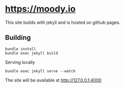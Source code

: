 # <https://moody.io>

This site builds with jekyll and is hosted on github pages.

## Building

```
bundle install
bundle exec jekyll build
```

Serving locally

```
bundle exec jekyll serve --watch
```

The site will be available at <http://127.0.0.1:4000>
